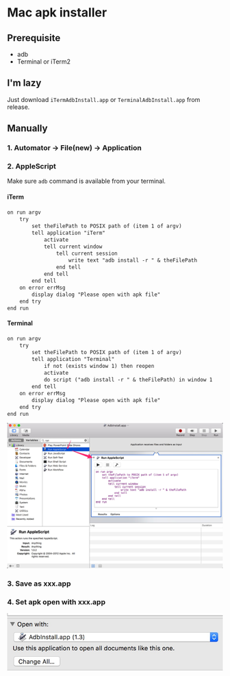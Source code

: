 # Mac apk installer

## Prerequisite

* adb
* Terminal or iTerm2

## I'm lazy

Just download `iTermAdbInstall.app` or `TerminalAdbInstall.app` from release.

## Manually

### 1. Automator -> File(new) -> Application

### 2. AppleScript

Make sure `adb` command is available from your terminal.

#### iTerm

```applescript
on run argv
    try
        set theFilePath to POSIX path of (item 1 of argv)
        tell application "iTerm"
            activate
            tell current window
                tell current session
                    write text "adb install -r " & theFilePath
                end tell
            end tell
        end tell
    on error errMsg
        display dialog "Please open with apk file"
    end try
end run
```

#### Terminal

```applescript
on run argv
    try
        set theFilePath to POSIX path of (item 1 of argv)
        tell application "Terminal"
            if not (exists window 1) then reopen
            activate
            do script ("adb install -r " & theFilePath) in window 1
        end tell
    on error errMsg
        display dialog "Please open with apk file"
    end try
end run
```

![automator](automator.jpg)

### 3. Save as xxx.app

### 4. Set apk open with xxx.app

![default](default.jpg)